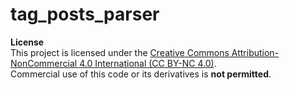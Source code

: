 # tag_posts_parser

**License**  
This project is licensed under the [Creative Commons Attribution-NonCommercial 4.0 International (CC BY-NC 4.0)](https://creativecommons.org/licenses/by-nc/4.0/).  
Commercial use of this code or its derivatives is **not permitted**.